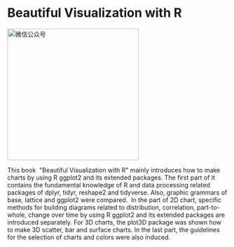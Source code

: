 # Beautiful Visualization with R
<p>
    <img src="https://github.com/EasyChart/EasyCharts/blob/master/Pics/RV.jpg" alt="微信公众号"  width="300">
</p>

This book  "Beautiful Visualization with R" mainly introduces how to make charts by using R ggplot2 and its extended packages. The first part of it contains the fundamental knowledge of R and data processing related packages of dplyr, tidyr, reshape2 and tidyverse. Also, graphic grammars of base, lattice and ggplot2 were compared.  In the part of 2D chart, specific methods for building diagrams related to distribution, correlation, part-to-whole, change over time by using R ggplot2 and its extended packages are introduced separately. For 3D charts, the plot3D package was shown how to make 3D scatter, bar and surface charts. In the last part, the guidelines for the selection of charts and colors were also induced.
